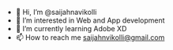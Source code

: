 - 👋 Hi, I’m @saijahnavikolli
- 👀 I’m interested in Web and App development
- 🌱 I’m currently learning Adobe XD
- 📫 How to reach me saijahnvikolli@gmail.com

<!---
saijahnavikolli/saijahnavikolli is a ✨ special ✨ repository because its `README.md` (this file) appears on your GitHub profile.
You can click the Preview link to take a look at your changes.
--->
